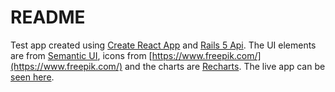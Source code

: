 # README
Test app created using [Create React App](https://github.com/facebook/create-react-app) and [Rails 5 Api](http://rubyonrails.org/).
The UI elements are from [Semantic UI](https://semantic-ui.com/), icons from [https://www.freepik.com/](https://www.freepik.com/) and the charts are [Recharts](http://recharts.org/en-US/).
The live app can be [seen here](https://vast-ravine-72640.herokuapp.com).
